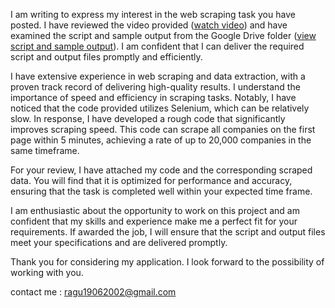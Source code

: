

I am writing to express my interest in the web scraping task you have posted. I have reviewed the video provided ([watch video](https://www.veed.io/view/9c5b4b67-a357-4050-8675-0e09bb79a089?panel=quality-survey)) and have examined the script and sample output from the Google Drive folder ([view script and sample output](https://drive.google.com/drive/folders/1hJ1hLjiWyxYz3bgynYhcp2K9_Phlzp3I)). I am confident that I can deliver the required script and output files promptly and efficiently.

I have extensive experience in web scraping and data extraction, with a proven track record of delivering high-quality results. I understand the importance of speed and efficiency in scraping tasks. Notably, I have noticed that the code provided utilizes Selenium, which can be relatively slow. In response, I have developed a rough code that significantly improves scraping speed. This code can scrape all companies on the first page within 5 minutes, achieving a rate of up to 20,000 companies in the same timeframe.

For your review, I have attached my code and the corresponding scraped data. You will find that it is optimized for performance and accuracy, ensuring that the task is completed well within your expected time frame.

I am enthusiastic about the opportunity to work on this project and am confident that my skills and experience make me a perfect fit for your requirements. If awarded the job, I will ensure that the script and output files meet your specifications and are delivered promptly.

Thank you for considering my application. I look forward to the possibility of working with you.

contact me : ragu19062002@gmail.com
